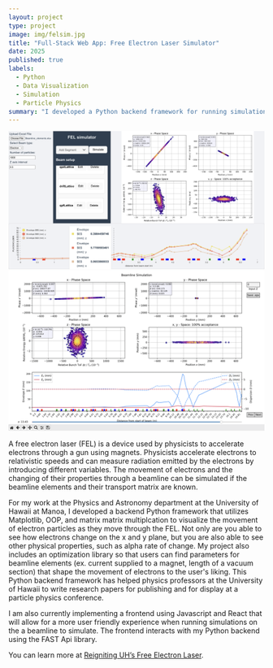```yaml
---
layout: project
type: project
image: img/felsim.jpg
title: "Full-Stack Web App: Free Electron Laser Simulator"
date: 2025
published: true
labels:
  - Python
  - Data Visualization
  - Simulation
  - Particle Physics
summary: "I developed a Python backend framework for running simulations and optimizations on free electron lasers, as well as a React frontend to interact with the simulation."
---
```


  <img width="600px" src="../img/felsimLarge.png" class="img-thumbnail" >
  <img width="600px" src="../img/felPython.png" class="img-thumbnail" >

A free electron laser (FEL) is a device used by physicists to accelerate electrons through a gun using magnets. Physicists accelerate electrons to relativistic speeds and can measure radiation emitted by the electrons by introducing different variables. The movement of electrons and the changing of their properties through a beamline can be simulated if the beamline elements and their transport matrix are known. 

For my work at the Physics and Astronomy department at the University of Hawaii at Manoa, I developed a backend Python framework that utilizes Matplotlib, OOP, and matrix matrix multiplcation to visualize the movement of electron particles as they move through the FEL. Not only are you able to see how electrons change on the x and y plane, but you are also able to see other physical properties, such as alpha rate of change. My project also includes an optimization library so that users can find parameters for beamline elements (ex. current supplied to a magnet, length of a vacuum section) that shape the movement of electrons to the user's liking. This Python backend framework has helped physics professors at the University of Hawaii to write research papers for publishing and for display at a particle physics conference.

I am also currently implementing a frontend using Javascript and React that will allow for a more user friendly experience when running simulations on the a beamline to simulate. The frontend interacts with my Python backend using the FAST Api library.

You can learn more at [Reigniting UH’s Free Electron Laser](https://research.hawaii.edu/noelo/reigniting-uhs-free-electron-laser/).
